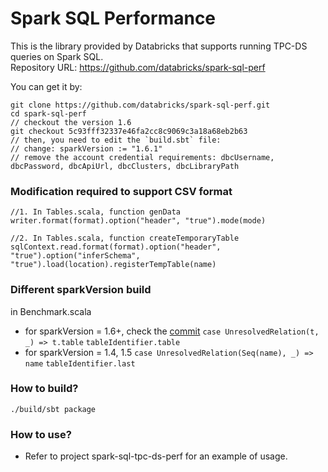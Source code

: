 # Spark SQL Performance
This is the library provided by Databricks that supports running TPC-DS queries on Spark SQL.  
Repository URL: <https://github.com/databricks/spark-sql-perf>

You can get it by:
```
git clone https://github.com/databricks/spark-sql-perf.git
cd spark-sql-perf
// checkout the version 1.6
git checkout 5c93fff32337e46fa2cc8c9069c3a18a68eb2b63
// then, you need to edit the `build.sbt` file:
// change: sparkVersion := "1.6.1"
// remove the account credential requirements: dbcUsername, dbcPassword, dbcApiUrl, dbcClusters, dbcLibraryPath
```

### Modification required to support CSV format

```
//1. In Tables.scala, function genData
writer.format(format).option("header", "true").mode(mode)

//2. In Tables.scala, function createTemporaryTable
sqlContext.read.format(format).option("header", "true").option("inferSchema", "true").load(location).registerTempTable(name)

```

### Different sparkVersion build
in Benchmark.scala
- for sparkVersion = 1.6+, check the [commit](https://github.com/databricks/spark-sql-perf/commit/344b31ed69f18205fb8192df2f5a8704e6a62615) 
 `case UnresolvedRelation(t, _) => t.table`
 `tableIdentifier.table`
- for sparkVersion = 1.4, 1.5
 `case UnresolvedRelation(Seq(name), _) => name`
 `tableIdentifier.last`

### How to build?
`./build/sbt package`

### How to use?
- Refer to project spark-sql-tpc-ds-perf for an example of usage.
